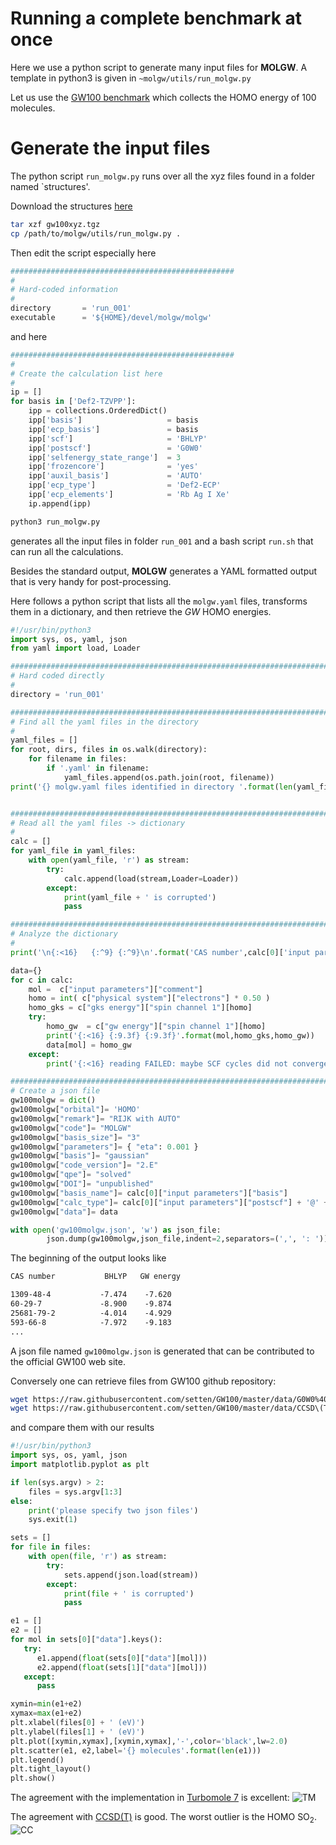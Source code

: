 # Running a complete benchmark at once


Here we use a python script to generate many input files for **MOLGW**.
A template in python3 is given in `~molgw/utils/run_molgw.py`

Let us use the [GW100 benchmark](https://gw100.wordpress.com/) which collects the HOMO energy of 100 molecules.


# Generate the input files

The python script `run_molgw.py` runs over all the xyz files found in a folder named `structures'.

Download the structures [here](files/gw100xyz.tgz)

```sh
tar xzf gw100xyz.tgz
cp /path/to/molgw/utils/run_molgw.py .
```

Then edit the script especially here

```python
##################################################
#
# Hard-coded information
#
directory       = 'run_001'
executable      = '${HOME}/devel/molgw/molgw'
```

and here

```python
##################################################
#
# Create the calculation list here
#
ip = []
for basis in ['Def2-TZVPP']:
    ipp = collections.OrderedDict()
    ipp['basis']                   = basis
    ipp['ecp_basis']               = basis
    ipp['scf']                     = 'BHLYP'
    ipp['postscf']                 = 'G0W0'
    ipp['selfenergy_state_range']  = 3
    ipp['frozencore']              = 'yes'
    ipp['auxil_basis']             = 'AUTO'
    ipp['ecp_type']                = 'Def2-ECP'
    ipp['ecp_elements']            = 'Rb Ag I Xe'
    ip.append(ipp)
```

```sh
python3 run_molgw.py
```
generates all the input files in folder `run_001` and a bash script `run.sh` that can run all the calculations.

Besides the standard output, **MOLGW** generates a YAML formatted output that is very handy for post-processing.

Here follows a python script that lists all the `molgw.yaml` files, transforms them in a dictionary, and then retrieve the $GW$ HOMO energies.
```python
#!/usr/bin/python3
import sys, os, yaml, json
from yaml import load, Loader

########################################################################
# Hard coded directly
#
directory = 'run_001'

########################################################################
# Find all the yaml files in the directory
#
yaml_files = []
for root, dirs, files in os.walk(directory):
    for filename in files:
        if '.yaml' in filename:
            yaml_files.append(os.path.join(root, filename))
print('{} molgw.yaml files identified in directory '.format(len(yaml_files)) + directory)


########################################################################
# Read all the yaml files -> dictionary
#
calc = []
for yaml_file in yaml_files:
    with open(yaml_file, 'r') as stream:
        try:
            calc.append(load(stream,Loader=Loader))
        except:
            print(yaml_file + ' is corrupted')
            pass

########################################################################
# Analyze the dictionary
#
print('\n{:<16}   {:^9} {:^9}\n'.format('CAS number',calc[0]['input parameters']['scf'],'GW energy'))

data={}
for c in calc:
    mol =  c["input parameters"]["comment"]
    homo = int( c["physical system"]["electrons"] * 0.50 )
    homo_gks = c["gks energy"]["spin channel 1"][homo]
    try:
        homo_gw  = c["gw energy"]["spin channel 1"][homo]
        print('{:<16} {:9.3f} {:9.3f}'.format(mol,homo_gks,homo_gw))
        data[mol] = homo_gw
    except:
        print('{:<16} reading FAILED: maybe SCF cycles did not converge?'.format(mol))

########################################################################
# Create a json file
gw100molgw = dict()
gw100molgw["orbital"]= 'HOMO'
gw100molgw["remark"]= "RIJK with AUTO"
gw100molgw["code"]= "MOLGW"
gw100molgw["basis_size"]= "3" 
gw100molgw["parameters"]= { "eta": 0.001 } 
gw100molgw["basis"]= "gaussian"
gw100molgw["code_version"]= "2.E"
gw100molgw["qpe"]= "solved"
gw100molgw["DOI"]= "unpublished"
gw100molgw["basis_name"]= calc[0]["input parameters"]["basis"]
gw100molgw["calc_type"]= calc[0]["input parameters"]["postscf"] + '@' + calc[0]["input parameters"]["scf"]
gw100molgw["data"]= data

with open('gw100molgw.json', 'w') as json_file:
        json.dump(gw100molgw,json_file,indent=2,separators=(',', ': '))
```


The beginning of the output looks like
```txt
CAS number           BHLYP   GW energy

1309-48-4           -7.474    -7.620
60-29-7             -8.900    -9.874
25681-79-2          -4.014    -4.929
593-66-8            -7.972    -9.183
...
```

A json file named `gw100molgw.json` is generated that can be contributed to the official GW100 web site.

Conversely one can retrieve files from GW100 github repository:
```sh
wget https://raw.githubusercontent.com/setten/GW100/master/data/G0W0%40BH-LYP_HOMO_Tv7.0_def2_TZVPP_cbas.json
wget https://raw.githubusercontent.com/setten/GW100/master/data/CCSD\(T\)_HOMO_Cv_def2-TZVPP.json
```

and compare them with our results
```py
#!/usr/bin/python3
import sys, os, yaml, json
import matplotlib.pyplot as plt

if len(sys.argv) > 2:
    files = sys.argv[1:3]
else:
    print('please specify two json files')
    sys.exit(1)

sets = []
for file in files:
    with open(file, 'r') as stream:
        try:
            sets.append(json.load(stream))
        except:
            print(file + ' is corrupted')
            pass

e1 = []
e2 = []
for mol in sets[0]["data"].keys():
   try:
      e1.append(float(sets[0]["data"][mol]))
      e2.append(float(sets[1]["data"][mol]))
   except:
      pass

xymin=min(e1+e2)
xymax=max(e1+e2)
plt.xlabel(files[0] + ' (eV)')
plt.ylabel(files[1] + ' (eV)')
plt.plot([xymin,xymax],[xymin,xymax],'-',color='black',lw=2.0)
plt.scatter(e1, e2,label='{} molecules'.format(len(e1)))
plt.legend()
plt.tight_layout()
plt.show()
```

The agreement with the implementation in [Turbomole 7](http://www.turbomole.org) is excellent:
![TM](img/turbomole.png)

The agreement with [CCSD(T)](http://dx.doi.org/10.1080/00268976.2015.1025113) is good.
The worst outlier is the HOMO SO$_2$.
![CC](img/ccsdt.png)


